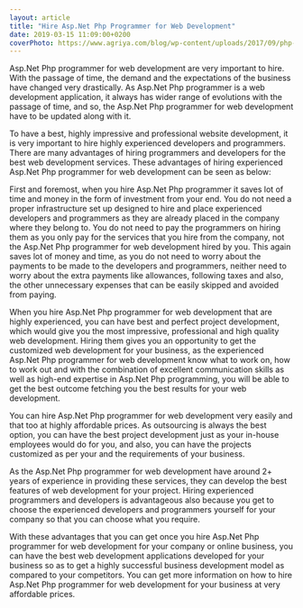 ```yaml
---
layout: article
title: "Hire Asp.Net Php Programmer for Web Development"
date: 2019-03-15 11:09:00+0200
coverPhoto: https://www.agriya.com/blog/wp-content/uploads/2017/09/php-vs-aspnet.png
---
```


Asp.Net Php programmer for web development are very important to hire. With the passage of time, the demand and the expectations of the business have changed very drastically. As Asp.Net Php programmer is a web development application, it always has wider range of evolutions with the passage of time, and so, the Asp.Net Php programmer for web development have to be updated along with it.

To have a best, highly impressive and professional website development, it is very important to hire highly experienced developers and programmers. There are many advantages of hiring programmers and developers for the best web development services. These advantages of hiring experienced Asp.Net Php programmer for web development can be seen as below:

First and foremost, when you hire Asp.Net Php programmer it saves lot of time and money in the form of investment from your end. You do not need a proper infrastructure set up designed to hire and place experienced developers and programmers as they are already placed in the company where they belong to.
You do not need to pay the programmers on hiring them as you only pay for the services that you hire from the company, not the Asp.Net Php programmer for web development hired by you. This again saves lot of money and time, as you do not need to worry about the payments to be made to the developers and programmers, neither need to worry about the extra payments like allowances, following taxes and also, the other unnecessary expenses that can be easily skipped and avoided from paying.

When you hire Asp.Net Php programmer for web development that are highly experienced, you can have best and perfect project development, which would give you the most impressive, professional and high quality web development. Hiring them gives you an opportunity to get the customized web development for your business, as the experienced Asp.Net Php programmer for web development know what to work on, how to work out and with the combination of excellent communication skills as well as high-end expertise in Asp.Net Php programming, you will be able to get the best outcome fetching you the best results for your web development.

You can hire Asp.Net Php programmer for web development very easily and that too at highly affordable prices. As outsourcing is always the best option, you can have the best project development just as your in-house employees would do for you, and also, you can have the projects customized as per your and the requirements of your business.

As the Asp.Net Php programmer for web development have around 2+ years of experience in providing these services, they can develop the best features of web development for your project. Hiring experienced programmers and developers is advantageous also because you get to choose the experienced developers and programmers yourself for your company so that you can choose what you require.

With these advantages that you can get once you hire Asp.Net Php programmer for web development for your company or online business, you can have the best web development applications developed for your business so as to get a highly successful business development model as compared to your competitors.
You can get more information on how to hire Asp.Net Php programmer for web development for your business at very affordable prices.

